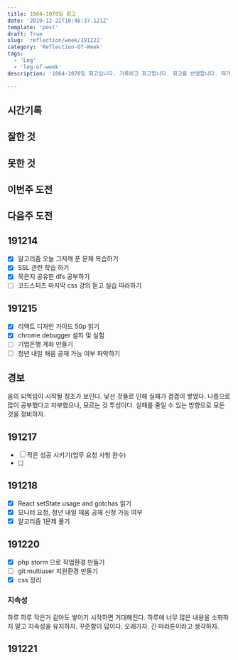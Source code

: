 ```yaml
---
title: 1064-1070일 회고
date: '2019-12-22T10:46:37.121Z'
template: 'post'
draft: True
slug: 'reflection/week/191222'
category: 'Reflection-Of-Week'
tags:
  - 'Log'
  - 'log-of-week'
description: '1064-1070일 회고입니다. 기록하고 회고합니다. 회고를 반영합니다. 제가 자라는 방식입니다.'

---
```


## 시간기록 



## 잘한 것



## 못한 것



## 이번주 도전



## 다음주 도전

## 191214

- [x] 알고리즘 오늘 그저깨 푼 문제 복습하기 
- [x] SSL 관련 학습 하기 
- [x] 묵은지 공유한 dfs 공부하기 
- [ ] 코드스피츠 마지막 css 강의 듣고 실습 따라하기 

## 191215

- [x] 리엑트 디자인 가이드 50p 읽기 
- [x] chrome debugger 설치 및 실험 
- [ ] 기업은행 계좌 만들기 
- [ ] 청년 내일 채움 공재 가능 여부 파악하기 

## 경보

음의 되먹임이 시작될 징조가 보인다. 낯선 것들로 인해 실패가 겹겹이 쌓였다. 나름으로 많이 공부했다고 자부했으나, 모르는 것 투성이다. 실패를 줄일 수 있는 방향으로 모든 것을 정비하자. 

## 191217

- [ ] 작은 성공 시키기(업무 요청 사항 완수) 
- [ ] 

## 191218

- [x] React setState usage and gotchas 읽기 
- [x] 모니터 요청, 청년 내일 채움 공재 신청 가능 여부 
- [x] 알고리즘 1문제 풀기 

## 191220

- [x] php storm 으로 작업환경 만들기
- [ ] git multiuser 지원환경 만들기
- [x] css 정리 

### 지속성

하루 하루 작은거 같아도 쌓이기 시작하면 거대해진다. 하루에 너무 많은 내용을 소화하지 말고 지속성을 유지하자. 꾸준함이 답이다. 오래가자. 긴 마라톤이라고 생각하자. 

## 191221

